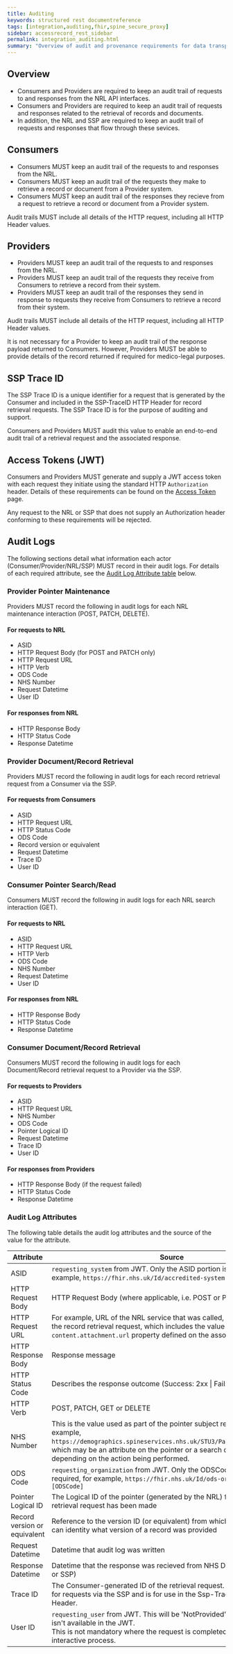 ```yaml
---
title: Auditing
keywords: structured rest documentreference
tags: [integration,auditing,fhir,spine_secure_proxy]
sidebar: accessrecord_rest_sidebar
permalink: integration_auditing.html
summary: "Overview of audit and provenance requirements for data transported over NRL FHIR and SSP interfaces."
---
```


## Overview

* Consumers and Providers are required to keep an audit trail of requests to and responses from the NRL API interfaces.
* Consumers and Providers are required to keep an audit trail of requests and responses related to the retrieval of records and documents.
* In addition, the NRL and SSP are required to keep an audit trail of requests and responses that flow through these sevices.

## Consumers

* Consumers MUST keep an audit trail of the requests to and responses from the NRL.
* Consumers MUST keep an audit trail of the requests they make to retrieve a record or document from a Provider system.
* Consumers MUST keep an audit trail of the responses they recieve from a request to retrieve a record or document from a Provider system.

Audit trails MUST include all details of the HTTP request, including all HTTP Header values.

## Providers

* Providers MUST keep an audit trail of the requests to and responses from the NRL.
* Providers MUST keep an audit trail of the requests they receive from Consumers to retrieve a record from their system.
* Providers MUST keep an audit trail of the responses they send in response to requests they receive from Consumers to retrieve a record from their system.

Audit trails MUST include all details of the HTTP request, including all HTTP Header values.

It is not necessary for a Provider to keep an audit trail of the response payload returned to Consumers. However, Providers MUST be able to provide details of the record returned if required for medico-legal purposes.

## SSP Trace ID

The SSP Trace ID is a unique identifier for a request that is generated by the Consumer and included in the SSP-TraceID HTTP Header for record retrieval requests. The SSP Trace ID is for the purpose of auditing and support.

Consumers and Providers MUST audit this value to enable an end-to-end audit trail of a retrieval request and the associated response. 

## Access Tokens (JWT)

Consumers and Providers MUST generate and supply a JWT access token with each request they initiate using the standard HTTP `Authorization` header. Details of these requirements can be found on the [Access Token](integration_access_tokens_JWT.html) page. 

Any request to the NRL or SSP that does not supply an Authorization header conforming to these requirements will be rejected.

## Audit Logs

The following sections detail what information each actor (Consumer/Provider/NRL/SSP) MUST record in their audit logs. For details of each required attribute, see the [Audit Log Attribute table](#audit-log-attributes) below.

### Provider Pointer Maintenance

Providers MUST record the following in audit logs for each NRL maintenance interaction (POST, PATCH, DELETE).

#### For requests to NRL

- ASID
- HTTP Request Body (for POST and PATCH only)
- HTTP Request URL
- HTTP Verb
- ODS Code
- NHS Number
- Request Datetime
- User ID

#### For responses from NRL

- HTTP Response Body
- HTTP Status Code
- Response Datetime

### Provider Document/Record Retrieval

Providers MUST record the following in audit logs for each record retrieval request from a Consumer via the SSP.

#### For requests from Consumers

- ASID
- HTTP Request URL
- HTTP Status Code
- ODS Code
- Record version or equivalent
- Request Datetime
- Trace ID
- User ID

### Consumer Pointer Search/Read

Consumers MUST record the following in audit logs for each NRL search interaction (GET).

#### For requests to NRL

- ASID
- HTTP Request URL
- HTTP Verb
- ODS Code
- NHS Number
- Request Datetime
- User ID

#### For responses from NRL

- HTTP Response Body
- HTTP Status Code
- Response Datetime

### Consumer Document/Record Retrieval

Consumers MUST record the following in audit logs for each Document/Record retrieval request to a Provider via the SSP.

#### For requests to Providers

- ASID
- HTTP Request URL
- NHS Number
- ODS Code
- Pointer Logical ID
- Request Datetime
- Trace ID
- User ID

#### For responses from Providers

- HTTP Response Body (if the request failed)
- HTTP Status Code
- Response Datetime

### Audit Log Attributes

The following table details the audit log attributes and the source of the value for the attribute.

| Attribute | Source |
| -------- | ----------------------------------------------------------- |
| ASID | `requesting_system` from JWT. Only the ASID portion is required, for example, `https://fhir.nhs.uk/Id/accredited-system\|[ASID]` |
| HTTP Request Body | HTTP Request Body (where applicable, i.e. POST or PATCH) | 
| HTTP Request URL | For example, URL of the NRL service that was called, or the URL used for the record retrieval request, which includes the value of the `content.attachment.url` property defined on the associated NRL pointer. |
| HTTP Response Body | Response message |
| HTTP Status Code | Describes the response outcome (Success: 2xx \| Fail: 4xx or 5xx) |
| HTTP Verb | POST, PATCH, GET or DELETE |
| NHS Number | This is the value used as part of the pointer subject reference (for example, `https://demographics.spineservices.nhs.uk/STU3/Patient/[NHS_Number]`) which may be an attribute on the pointer or a search query parameter depending on the action being performed. |
| ODS Code | `requesting_organization` from JWT. Only the ODSCode portion is required, for example, `https://fhir.nhs.uk/Id/ods-organization-code\|[ODSCode]` |
| Pointer Logical ID | The Logical ID of the pointer (generated by the NRL) from which the retrieval request has been made |
| Record version or equivalent | Reference to the version ID (or equivalent) from which the NRL Provider can identity what version of a record was provided |
| Request Datetime | Datetime that audit log was written |
| Response Datetime | Datetime that the response was recieved from NHS Digital service (NRL or SSP) |
| Trace ID | The Consumer-generated ID of the retrieval request. This is only used for requests via the SSP and is for use in the Ssp-TraceID HTTP Request Header. |
| User ID | `requesting_user` from JWT. This will be 'NotProvided' if `requesting_user` isn't available in the JWT.<br>This is not mandatory where the request is completed as a non-interactive process. |
